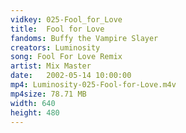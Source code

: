 ```yaml
---
vidkey: 025-Fool_for_Love
title:  Fool for Love
fandoms: Buffy the Vampire Slayer
creators: Luminosity
song: Fool For Love Remix
artist: Mix Master
date:   2002-05-14 10:00:00
mp4: Luminosity-025-Fool-for-Love.m4v
mp4size: 78.71 MB
width: 640
height: 480
---
```



  